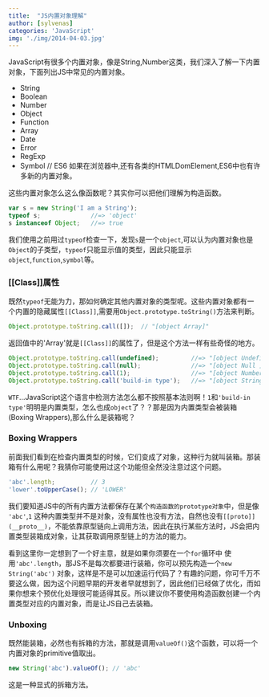 ```yaml
---
title:  "JS内置对象理解"
author: [sylvenas]
categories: 'JavaScript'
img: './img/2014-04-03.jpg'
---
```

JavaScript有很多个内置对象，像是String,Number这类，我们深入了解一下内置对象，下面列出JS中常见的内置对象。
* String
* Boolean
* Number
* Object
* Function
* Array
* Date
* Error
* RegExp
* Symbol   // ES6
如果在浏览器中,还有各类的HTMLDomElement,ES6中也有许多新的内置对象。

这些内置对象怎么这么像函数呢？其实你可以把他们理解为构造函数。
``` js
var s = new String('I am a String');
typeof s;              //=> 'object'
s instanceof Object;   //=> true
```
我们使用之前用过`typeof`检查一下，发现`s`是一个`object`,可以认为内置对象也是`Object`的子类型，`typeof`只能显示值的类型，因此只能显示`object`,`function`,`symbol`等。

### [[Class]]属性
既然`typeof`无能为力，那如何确定其他内置对象的类型呢。这些内置对象都有一个内置的隐藏属性`[[Class]]`,需要用`Object.prototype.toString()`方法来判断。

``` js
Object.prototype.toString.call([]);  // "[object Array]"
```
返回值中的'Array'就是`[[Class]]`的属性了，但是这个方法一样有些奇怪的地方。
``` js
Object.prototype.toString.call(undefined);         //=> "[object Undefined]"
Object.prototype.toString.call(null);              //=> "[object Null ]"
Object.prototype.toString.call(1);                 //=> "[object Number]"
Object.prototype.toString.call('build-in type');   //=> "[object String]"
```
`WTF`...JavaScript这个语言中检测方法怎么都不按照基本法则啊！`1`和`'build-in type'`明明是内置类型，怎么也成`object`了？？那是因为内置类型会被装箱(Boxing Wrappers),那么什么是装箱呢？

### Boxing Wrappers
前面我们看到在检查内置类型的时候，它们变成了对象，这种行为就叫装箱。那装箱有什么用呢？我猜你可能使用过这个功能但全然没注意过这个问题。
``` js
'abc'.length;          // 3
'lower'.toUpperCase(); // 'LOWER'
```
我们要知道JS中的所有内置方法都保存在某个`构造函数的prototype对象`中，但是像 `'abc'`,`1` 这种内置类型并不是对象，没有属性也没有方法，自然也没有`[[proto]](__proto__)`，不能依靠原型链向上调用方法，因此在执行某些方法时，JS会把内置类型装箱成对象，让其获取调用原型链上的方法的能力。

看到这里你一定想到了一个好主意，就是如果你须要在一个`for`循环中 使用`'abc'.length`，那JS不是每次都要进行装箱，你可以预先构造一个`new String('abc')` 对象，这样是不是可以加速运行代码了？有趣的问题，你可千万不要这么做，因为这个问题早期的开发者早就想到了，因此他们已经做了优化，而如果你想来个预优化处理很可能适得其反。所以建议你不要使用构造函数创建一个内置类型对应的内置对象，而是让JS自己去装箱。

### Unboxing
既然能装箱，必然也有拆箱的方法，那就是调用`valueOf()`这个函数，可以将一个内置对象的primitive值取出。
``` js
new String('abc').valueOf(); // 'abc'
```
这是一种显式的拆箱方法。